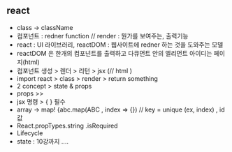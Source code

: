 ## react

* class -> className
* 컴포넌트 : redner function // render :  뭔가를 보여주는, 출력기능
* react : UI 라이브러리,   reactDOM : 웹사이트에 redner 하는 것을 도와주는 모델
* reactDOM 은 한개의 컴포넌트를 출력하고 다큐먼트 안의 엘리먼트 아이디는 페이지(html)
* 컴포넌트 생성 > 렌더 > 리턴 > jsx (// html )
* import react > class > render > return something
* 2 concept > state & props
* props >> 
* jsx 명령 > { } 필수
* array -> map!  {abc.map(ABC , index => {})  // key = unique (ex, index) ,  id값 
* React.propTypes.string  .isRequired
* Lifecycle
* state : 10강까지 .... 

